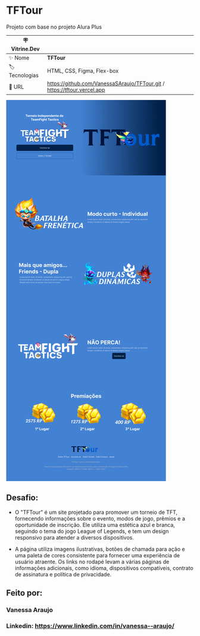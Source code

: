 
# TFTour

Projeto com base no projeto Alura Plus

| :placard: Vitrine.Dev |     |
| -------------  | --- |
| :sparkles: Nome        | **TFTour**
| :label: Tecnologias | HTML, CSS, Figma, Flex-box
| :rocket: URL         | https://github.com/VanessaSAraujo/TFTour.git / https://tftour.vercel.app

<!-- Inserir imagem com a #vitrinedev ao final do link -->
![image](https://github.com/VanessaSAraujo/TFTour/blob/f7d1fddf144190661b0567fed7665fda0d2d41bc/img/Desktop%20-%202.png#vitrinedev)

## Desafio:
*  O "TFTour" é um site projetado para promover um torneio de TFT, fornecendo informações sobre o evento, modos de jogo, prêmios e a oportunidade de inscrição. Ele utiliza uma estética azul e branca, seguindo o tema do jogo League of Legends, e tem um design responsivo para atender a diversos dispositivos.

* A página utiliza imagens ilustrativas, botões de chamada para ação e uma paleta de cores consistente para fornecer uma experiência de usuário atraente. Os links no rodapé levam a várias páginas de informações adicionais, como idioma, dispositivos compatíveis, contrato de assinatura e política de privacidade.

## Feito por:

### Vanessa Araujo

### Linkedin: https://www.linkedin.com/in/vanessa--araujo/
